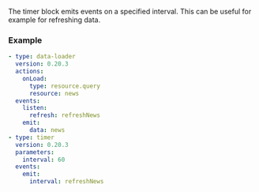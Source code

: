 The timer block emits events on a specified interval. This can be useful for example for refreshing
data.

### Example

```yaml
- type: data-loader
  version: 0.20.3
  actions:
    onLoad:
      type: resource.query
      resource: news
  events:
    listen:
      refresh: refreshNews
    emit:
      data: news
- type: timer
  version: 0.20.3
  parameters:
    interval: 60
  events:
    emit:
      interval: refreshNews
```
